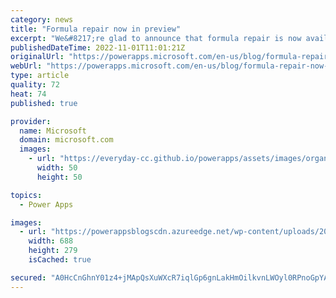 ```yaml
---
category: news
title: "Formula repair now in preview"
excerpt: "We&#8217;re glad to announce that formula repair is now available for you in preview. We know when writing formulas, errors are unavoidable, and troubleshooting could be time-consuming and cumbersome even for tiny errors like a missing parenthesis. With formula repair, now you may skip some of the troubleshooting"
publishedDateTime: 2022-11-01T11:01:21Z
originalUrl: "https://powerapps.microsoft.com/en-us/blog/formula-repair-now-in-preview/"
webUrl: "https://powerapps.microsoft.com/en-us/blog/formula-repair-now-in-preview/"
type: article
quality: 72
heat: 74
published: true

provider:
  name: Microsoft
  domain: microsoft.com
  images:
    - url: "https://everyday-cc.github.io/powerapps/assets/images/organizations/microsoft.com-50x50.jpg"
      width: 50
      height: 50

topics:
  - Power Apps

images:
  - url: "https://powerappsblogscdn.azureedge.net/wp-content/uploads/2022/11/repair_typo.png"
    width: 688
    height: 279
    isCached: true

secured: "A0HcCnGhnY01z4+jMApQsXuWXcR7iqlGp6gnLakHmOilkvnLWOyl0RPnoGpYAZfr5GB3MMXGrfrVq0Y9q7tVHB4lOnwCr5wbgMN1G1NJnCCm7dLSaj8Qw39zs4oQaoFeD8u4Gmzf9P8Ayh/vWbfJGxL3vIwTF0wHlJAfObc/grI0i8w+8OE2+1oMkbxeEeOXCilZyUw/mUuU5lISOCu9cT6k8o3RlO2maXiUn7vkr6EJr9jH+BrHOLEOdImhH7R+hwv9iFvLe2Ff4BEmknmXqZRx/aVAAZAiReQ20XbsQlTx0jivcEJxBuu76QIfBot8+beCsBi0G833f0BK6s/RUVY/fmtLhjSvHjVQugdiC90=;bXV7N1sX1u8WMvSZWAd8mQ=="
---
```


